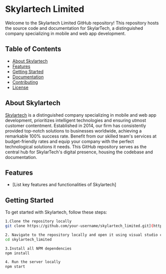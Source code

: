 # Skylartech Limited

Welcome to the Skylartech Limited GitHub repository! This repository hosts the source code and documentation for SkylarTech, a distinguished company specializing in mobile and web app development.

## Table of Contents
- [About Skylartech](#about-skylartech)
- [Features](#features)
- [Getting Started](#getting-started)
- [Documentation](#documentation)
- [Contributing](#contributing)
- [License](https://github.com/Skylartech-Limited/skylartech_limited/blob/master/LICENSE)

## About Skylartech

[Skylartech](https://www.skylartech.co.ke) is a distinguished company specializing in mobile and web app development, prioritizes intelligent technologies and ensuring utmost customer contentment. Established in 2014, our firm has consistently provided top-notch solutions to businesses worldwide, achieving a remarkable 100% success rate. Benefit from our skilled team's services at budget-friendly rates and equip your company with the perfect technological solutions it needs. This GitHub repository serves as the central hub for SkylarTech's digital presence, housing the codebase and documentation.

## Features

- [List key features and functionalities of Skylartech]

## Getting Started

To get started with Skylartech, follow these steps:
```bash
1.Clone the repository locally
git clone https://github.com/your-username/skylartech_limited.git](https://github.com/Skylartech-Limited/skylartech_limited.git)https://github.com/Skylartech-Limited/skylartech_limited.git

2. Navigate to the repository locally and open it using visual studio code
cd skylartech_limited

3.Install all NPM dependencies
npm install

4. Run the server locally
npm start
